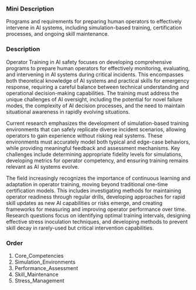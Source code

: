 ### Mini Description

Programs and requirements for preparing human operators to effectively intervene in AI systems, including simulation-based training, certification processes, and ongoing skill maintenance.

### Description

Operator Training in AI safety focuses on developing comprehensive programs to prepare human operators for effectively monitoring, evaluating, and intervening in AI systems during critical incidents. This encompasses both theoretical knowledge of AI systems and practical skills for emergency response, requiring a careful balance between technical understanding and operational decision-making capabilities. The training must address the unique challenges of AI oversight, including the potential for novel failure modes, the complexity of AI decision processes, and the need to maintain situational awareness in rapidly evolving situations.

Current research emphasizes the development of simulation-based training environments that can safely replicate diverse incident scenarios, allowing operators to gain experience without risking real systems. These environments must accurately model both typical and edge-case behaviors, while providing meaningful feedback and assessment mechanisms. Key challenges include determining appropriate fidelity levels for simulations, developing metrics for operator competency, and ensuring training remains relevant as AI systems evolve.

The field increasingly recognizes the importance of continuous learning and adaptation in operator training, moving beyond traditional one-time certification models. This includes investigating methods for maintaining operator readiness through regular drills, developing approaches for rapid skill updates as new AI capabilities or risks emerge, and creating frameworks for measuring and improving operator performance over time. Research questions focus on identifying optimal training intervals, designing effective stress inoculation techniques, and developing methods to prevent skill decay in rarely-used but critical intervention capabilities.

### Order

1. Core_Competencies
2. Simulation_Environments
3. Performance_Assessment
4. Skill_Maintenance
5. Stress_Management
